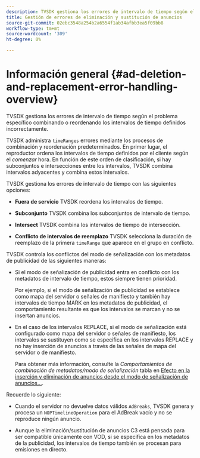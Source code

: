 ```yaml
---
description: TVSDK gestiona los errores de intervalo de tiempo según el problema específico combinando o reordenando los intervalos de tiempo definidos incorrectamente.
title: Gestión de errores de eliminación y sustitución de anuncios
source-git-commit: 02ebc3548a254b2a6554f1ab34afbb3ea5f09bb8
workflow-type: tm+mt
source-wordcount: '309'
ht-degree: 0%

---
```


# Información general {#ad-deletion-and-replacement-error-handling-overview}

TVSDK gestiona los errores de intervalo de tiempo según el problema específico combinando o reordenando los intervalos de tiempo definidos incorrectamente.

TVSDK administra `timeRanges` errores mediante los procesos de combinación y reordenación predeterminados. En primer lugar, el reproductor ordena los intervalos de tiempo definidos por el cliente según el *comenzar* hora. En función de este orden de clasificación, si hay subconjuntos e intersecciones entre los intervalos, TVSDK combina intervalos adyacentes y combina estos intervalos.

TVSDK gestiona los errores de intervalo de tiempo con las siguientes opciones:

* **Fuera de servicio** TVSDK reordena los intervalos de tiempo.

* **Subconjunto** TVSDK combina los subconjuntos de intervalo de tiempo.

* **Intersect** TVSDK combina los intervalos de tiempo de intersección.

* **Conflicto de intervalos de reemplazo** TVSDK selecciona la duración de reemplazo de la primera `timeRange` que aparece en el grupo en conflicto.

TVSDK controla los conflictos del modo de señalización con los metadatos de publicidad de las siguientes maneras:

* Si el modo de señalización de publicidad entra en conflicto con los metadatos de intervalo de tiempo, estos siempre tienen prioridad.

  Por ejemplo, si el modo de señalización de publicidad se establece como mapa del servidor o señales de manifiesto y también hay intervalos de tiempo MARK en los metadatos de publicidad, el comportamiento resultante es que los intervalos se marcan y no se insertan anuncios.
* En el caso de los intervalos REPLACE, si el modo de señalización está configurado como mapa del servidor o señales de manifiesto, los intervalos se sustituyen como se especifica en los intervalos REPLACE y no hay inserción de anuncios a través de las señales de mapa del servidor o de manifiesto.

  Para obtener más información, consulte la *Comportamientos de combinación de metadatos/modo de señalización* tabla en [Efecto en la inserción y eliminación de anuncios desde el modo de señalización de anuncios...](../../../../tvsdk-2.7-for-android/ad-insertion/delete-replace-content-vod/c-psdk-android-2.7-signaling-mode-metadata-combos-android.md#c_psdk_signaling-mode-metadata-combos-android).

Recuerde lo siguiente:

* Cuando el servidor no devuelve datos válidos `AdBreaks`, TVSDK genera y procesa un `NOPTimelineOperation` para el AdBreak vacío y no se reproduce ningún anuncio.

* Aunque la eliminación/sustitución de anuncios C3 está pensada para ser compatible únicamente con VOD, si se especifica en los metadatos de la publicidad, los intervalos de tiempo también se procesan para emisiones en directo.
